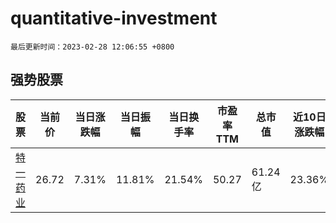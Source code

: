 # quantitative-investment

`最后更新时间：2023-02-28 12:06:55 +0800`

## 强势股票

|股票|当前价|当日涨跌幅|当日振幅|当日换手率|市盈率TTM|总市值|近10日涨跌幅|
|----|----|----|----|----|----|----|----|
|[特一药业](https://xueqiu.com/S/SZ002728)|26.72|7.31%|11.81%|21.54%|50.27|61.24亿|23.36%|

